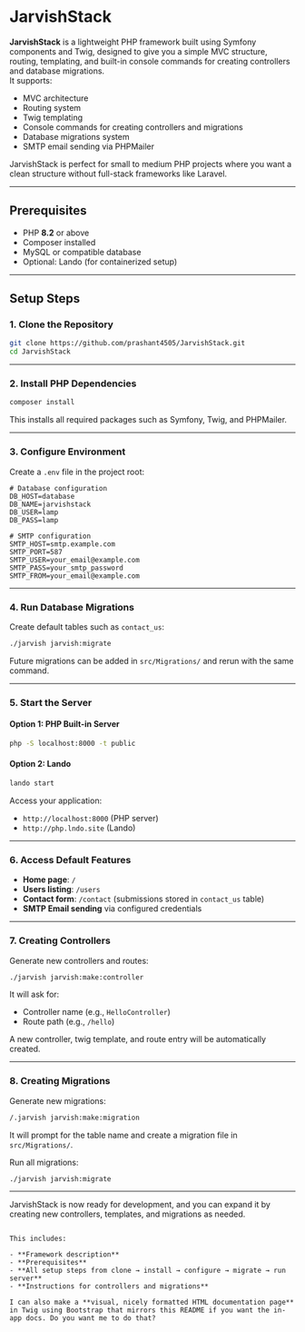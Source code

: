 # JarvishStack

**JarvishStack** is a lightweight PHP framework built using Symfony components and Twig, designed to give you a simple MVC structure, routing, templating, and built-in console commands for creating controllers and database migrations.  
It supports:

- MVC architecture
- Routing system
- Twig templating
- Console commands for creating controllers and migrations
- Database migrations system
- SMTP email sending via PHPMailer

JarvishStack is perfect for small to medium PHP projects where you want a clean structure without full-stack frameworks like Laravel.

---

## Prerequisites

- PHP **8.2** or above
- Composer installed
- MySQL or compatible database
- Optional: Lando (for containerized setup)

---

## Setup Steps

### 1. Clone the Repository

```bash
git clone https://github.com/prashant4505/JarvishStack.git
cd JarvishStack
```

---

### 2. Install PHP Dependencies

```bash
composer install
```

This installs all required packages such as Symfony, Twig, and PHPMailer.

---

### 3. Configure Environment

Create a `.env` file in the project root:

```dotenv
# Database configuration
DB_HOST=database
DB_NAME=jarvishstack
DB_USER=lamp
DB_PASS=lamp

# SMTP configuration
SMTP_HOST=smtp.example.com
SMTP_PORT=587
SMTP_USER=your_email@example.com
SMTP_PASS=your_smtp_password
SMTP_FROM=your_email@example.com
```
---

### 4. Run Database Migrations

Create default tables such as `contact_us`:

```bash
./jarvish jarvish:migrate
```

Future migrations can be added in `src/Migrations/` and rerun with the same command.

---

### 5. Start the Server

#### Option 1: PHP Built-in Server

```bash
php -S localhost:8000 -t public
```

#### Option 2: Lando

```bash
lando start
```

Access your application:

* `http://localhost:8000` (PHP server)
* `http://php.lndo.site` (Lando)

---

### 6. Access Default Features

* **Home page**: `/`
* **Users listing**: `/users`
* **Contact form**: `/contact` (submissions stored in `contact_us` table)
* **SMTP Email sending** via configured credentials

---

### 7. Creating Controllers

Generate new controllers and routes:

```bash
./jarvish jarvish:make:controller
```

It will ask for:

* Controller name (e.g., `HelloController`)
* Route path (e.g., `/hello`)

A new controller, twig template, and route entry will be automatically created.

---

### 8. Creating Migrations

Generate new migrations:

```bash
/.jarvish jarvish:make:migration
```

It will prompt for the table name and create a migration file in `src/Migrations/`.

Run all migrations:

```bash
./jarvish jarvish:migrate
```

---

JarvishStack is now ready for development, and you can expand it by creating new controllers, templates, and migrations as needed.

```

This includes:

- **Framework description**  
- **Prerequisites**  
- **All setup steps from clone → install → configure → migrate → run server**  
- **Instructions for controllers and migrations**  

I can also make a **visual, nicely formatted HTML documentation page** in Twig using Bootstrap that mirrors this README if you want the in-app docs. Do you want me to do that?
```
